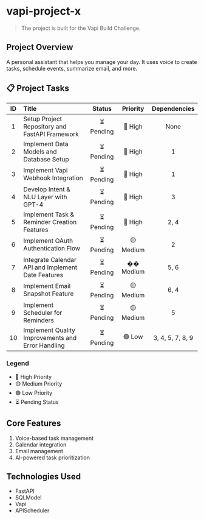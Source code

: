 # vapi-project-x

> The project is built for the Vapi Build Challenge.

## Project Overview

A personal assistant that helps you manage your day. It uses voice to create tasks, schedule events, summarize email, and more.

## 📋 Project Tasks

| ID | Title | Status | Priority | Dependencies |
|:--:|:------|:------:|:--------:|:------------:|
| 1 | Setup Project Repository and FastAPI Framework | ⏳ Pending | 🔴 High | None |
| 2 | Implement Data Models and Database Setup | ⏳ Pending | 🔴 High | 1 |
| 3 | Implement Vapi Webhook Integration | ⏳ Pending | 🔴 High | 1 |
| 4 | Develop Intent & NLU Layer with GPT-4 | ⏳ Pending | 🔴 High | 3 |
| 5 | Implement Task & Reminder Creation Features | ⏳ Pending | 🔴 High | 2, 4 |
| 6 | Implement OAuth Authentication Flow | ⏳ Pending | 🟡 Medium | 2 |
| 7 | Integrate Calendar API and Implement Date Features | ⏳ Pending | �� Medium | 5, 6 |
| 8 | Implement Email Snapshot Feature | ⏳ Pending | 🟡 Medium | 6, 4 |
| 9 | Implement Scheduler for Reminders | ⏳ Pending | 🟡 Medium | 5 |
| 10 | Implement Quality Improvements and Error Handling | ⏳ Pending | 🟢 Low | 3, 4, 5, 7, 8, 9 |

### Legend
- 🔴 High Priority
- 🟡 Medium Priority
- 🟢 Low Priority
- ⏳ Pending Status


## Core Features

1. Voice-based task management
2. Calendar integration
3. Email management
4. AI-powered task prioritization

## Technologies Used

- FastAPI
- SQLModel
- Vapi
- APIScheduler

